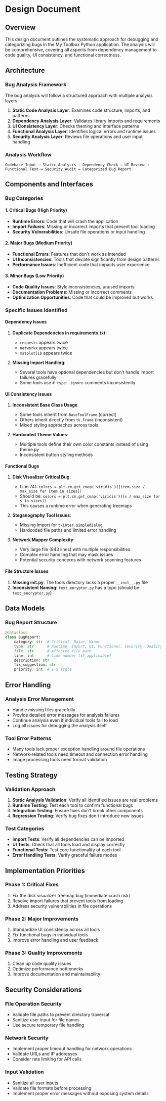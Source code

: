 # Design Document

## Overview

This design document outlines the systematic approach for debugging and categorizing bugs in the My Toolbox Python application. The analysis will be comprehensive, covering all aspects from dependency management to code quality, UI consistency, and functional correctness.

## Architecture

### Bug Analysis Framework

The bug analysis will follow a structured approach with multiple analysis layers:

1. **Static Code Analysis Layer**: Examines code structure, imports, and patterns
2. **Dependency Analysis Layer**: Validates library imports and requirements
3. **UI Consistency Layer**: Checks theming and interface patterns
4. **Functional Analysis Layer**: Identifies logical errors and runtime issues
5. **Security Analysis Layer**: Reviews file operations and user input handling

### Analysis Workflow

```
Codebase Input → Static Analysis → Dependency Check → UI Review → Functional Test → Security Audit → Categorized Bug Report
```

## Components and Interfaces

### Bug Categories

#### 1. Critical Bugs (High Priority)
- **Runtime Errors**: Code that will crash the application
- **Import Failures**: Missing or incorrect imports that prevent tool loading
- **Security Vulnerabilities**: Unsafe file operations or input handling

#### 2. Major Bugs (Medium Priority)
- **Functional Errors**: Features that don't work as intended
- **UI Inconsistencies**: Tools that deviate significantly from design patterns
- **Performance Issues**: Inefficient code that impacts user experience

#### 3. Minor Bugs (Low Priority)
- **Code Quality Issues**: Style inconsistencies, unused imports
- **Documentation Problems**: Missing or incorrect comments
- **Optimization Opportunities**: Code that could be improved but works

### Specific Issues Identified

#### Dependency Issues
1. **Duplicate Dependencies in requirements.txt**:
   - `requests` appears twice
   - `networkx` appears twice  
   - `matplotlib` appears twice

2. **Missing Import Handling**:
   - Several tools have optional dependencies but don't handle import failures gracefully
   - Some tools use `# type: ignore` comments inconsistently

#### UI Consistency Issues
1. **Inconsistent Base Class Usage**:
   - Some tools inherit from `BaseToolFrame` (correct)
   - Others inherit directly from `tk.Frame` (inconsistent)
   - Mixed styling approaches across tools

2. **Hardcoded Theme Values**:
   - Multiple tools define their own color constants instead of using theme.py
   - Inconsistent button styling methods

#### Functional Bugs
1. **Disk Visualizer Critical Bug**:
   - Line 741: `colors = plt.cm.get_cmap('viridis')([item.size / max_size for item in sizes])`
   - Should be: `colors = plt.cm.get_cmap('viridis')([s / max_size for s in sizes])`
   - This causes a runtime error when generating treemaps

2. **Steganography Tool Issues**:
   - Missing import for `tkinter.simpledialog`
   - Hardcoded file paths and limited error handling

3. **Network Mapper Complexity**:
   - Very large file (843 lines) with multiple responsibilities
   - Complex error handling that may mask issues
   - Potential security concerns with network scanning features

#### File Structure Issues
1. **Missing __init__.py**: The tools directory lacks a proper `__init__.py` file
2. **Inconsistent Naming**: `text_enryptor.py` has a typo (should be `text_encryptor.py`)

## Data Models

### Bug Report Structure
```python
@dataclass
class BugReport:
    category: str  # Critical, Major, Minor
    type: str      # Runtime, Import, UI, Functional, Security, Quality
    file: str      # Affected file path
    line: int      # Line number (if applicable)
    description: str
    fix_suggestion: str
    priority: int  # 1-5 scale
```

## Error Handling

### Analysis Error Management
- Handle missing files gracefully
- Provide detailed error messages for analysis failures
- Continue analysis even if individual tools fail to load
- Log all issues for debugging the analysis itself

### Tool Error Patterns
- Many tools lack proper exception handling around file operations
- Network-related tools need timeout and connection error handling
- Image processing tools need format validation

## Testing Strategy

### Validation Approach
1. **Static Analysis Validation**: Verify all identified issues are real problems
2. **Runtime Testing**: Test each tool to confirm functional bugs
3. **Integration Testing**: Ensure fixes don't break other components
4. **Regression Testing**: Verify bug fixes don't introduce new issues

### Test Categories
- **Import Tests**: Verify all dependencies can be imported
- **UI Tests**: Check that all tools load and display correctly
- **Functional Tests**: Test core functionality of each tool
- **Error Handling Tests**: Verify graceful failure modes

## Implementation Priorities

### Phase 1: Critical Fixes
1. Fix the disk visualizer treemap bug (immediate crash risk)
2. Resolve import failures that prevent tools from loading
3. Address security vulnerabilities in file operations

### Phase 2: Major Improvements
1. Standardize UI consistency across all tools
2. Fix functional bugs in individual tools
3. Improve error handling and user feedback

### Phase 3: Quality Improvements
1. Clean up code quality issues
2. Optimize performance bottlenecks
3. Improve documentation and maintainability

## Security Considerations

### File Operation Security
- Validate file paths to prevent directory traversal
- Sanitize user input for file names
- Use secure temporary file handling

### Network Security
- Implement proper timeout handling for network operations
- Validate URLs and IP addresses
- Consider rate limiting for API calls

### Input Validation
- Sanitize all user inputs
- Validate file formats before processing
- Implement proper error messages without exposing system details